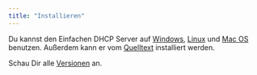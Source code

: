 ```yaml
---
title: "Installieren"
---
```


Du kannst den Einfachen DHCP Server auf [Windows], [Linux] und [Mac OS]
benutzen. Außerdem kann er vom [Quelltext][1] installiert werden.

Schau Dir alle [Versionen][2] an.

[Windows]: ./windows.md
[Linux]: ./linux.md
[Mac OS]: ./macos.md
[1]: ./source.md
[2]: https://github.com/niccokunzmann/simple_dhcp_server/releases
